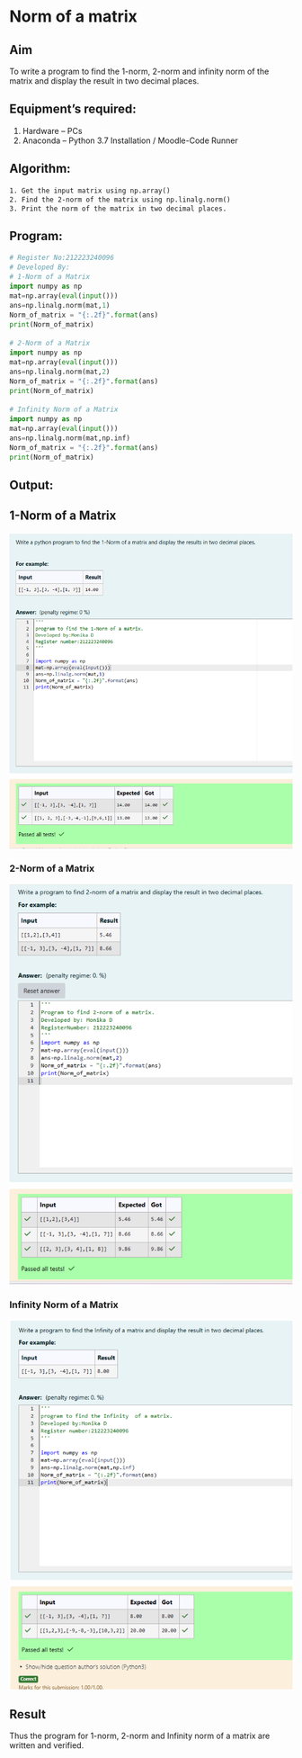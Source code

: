# Norm of a matrix
## Aim
To write a program to find the 1-norm, 2-norm and infinity norm of the matrix and display the result in two decimal places.
## Equipment’s required:
1.	Hardware – PCs
2.	Anaconda – Python 3.7 Installation / Moodle-Code Runner
## Algorithm:
	1. Get the input matrix using np.array()   
    2. Find the 2-norm of the matrix using np.linalg.norm()
	3. Print the norm of the matrix in two decimal places.
## Program:
~~~python
# Register No:212223240096
# Developed By:
# 1-Norm of a Matrix
import numpy as np
mat=np.array(eval(input()))
ans=np.linalg.norm(mat,1)
Norm_of_matrix = "{:.2f}".format(ans)
print(Norm_of_matrix)

# 2-Norm of a Matrix
import numpy as np
mat=np.array(eval(input()))
ans=np.linalg.norm(mat,2)
Norm_of_matrix = "{:.2f}".format(ans)
print(Norm_of_matrix)

# Infinity Norm of a Matrix
import numpy as np
mat=np.array(eval(input()))
ans=np.linalg.norm(mat,np.inf)
Norm_of_matrix = "{:.2f}".format(ans)
print(Norm_of_matrix)
~~~
## Output:
## 1-Norm of a Matrix

![alt text](1.png)

### 2-Norm of a Matrix

![alt text](2.png)

### Infinity Norm of a Matrix

![alt text](I.png)

## Result
Thus the program for 1-norm, 2-norm and Infinity norm of a matrix are written and verified.
